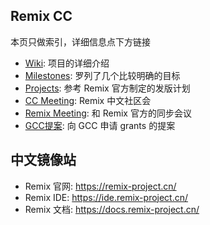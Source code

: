 ## Remix CC
本页只做索引，详细信息点下方链接

- [Wiki](https://github.com/PlanckerLabs/remix-cc/wiki): 项目的详细介绍
- [Milestones](https://github.com/PlanckerLabs/remix-cc/milestones): 罗列了几个比较明确的目标
- [Projects](https://github.com/PlanckerLabs/remix-cc/projects?type=classic): 参考 Remix 官方制定的发版计划
- [CC Meeting](https://github.com/PlanckerLabs/remix-cc/discussions/categories/cc-meeting): Remix 中文社区会
- [Remix Meeting](https://github.com/PlanckerLabs/remix-cc/discussions/categories/remix-meeting): 和 Remix 官方的同步会议
- [GCC提案](https://github.com/PlanckerLabs/remix-cc/wiki/GCC%E6%8F%90%E6%A1%88): 向 GCC 申请 grants 的提案

## 中文镜像站
- Remix 官网: https://remix-project.cn/
- Remix IDE: https://ide.remix-project.cn/
- Remix 文档: https://docs.remix-project.cn/

